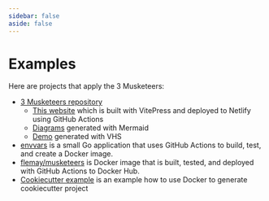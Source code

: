 ```yaml
---
sidebar: false
aside: false
---
```


# Examples

Here are projects that apply the 3 Musketeers:

- [3 Musketeers repository][link3MusketeersRepo]
	- [This website][link3MusketeersDevelopment] which is built with VitePress and deployed to Netlify using GitHub Actions
	- [Diagrams][link3MusketeersDiagrams] generated with Mermaid
	- [Demo][link3MusketeersDemo] generated with VHS
- [envvars][linkEnvvars] is a small Go application that uses GitHub Actions to build, test, and create a Docker image.
- [flemay/musketeers][linkFlemayMusketeers] is Docker image that is built, tested, and deployed with GitHub Actions to Docker Hub.
- [Cookiecutter example][linkExampleCookiecutter] is an example how to use Docker to generate cookiecutter project



[link3MusketeersRepo]: https://github.com/flemay/3musketeers
[link3MusketeersDevelopment]: https://github.com/flemay/3musketeers?tab=readme-ov-file#3-musketeers-website-development
[link3MusketeersDiagrams]: https://github.com/flemay/3musketeers/tree/main/diagrams
[link3MusketeersDemo]: https://github.com/flemay/3musketeers/tree/main/demo
[linkEnvvars]: https://github.com/flemay/envvars
[linkFlemayMusketeers]: https://github.com/flemay/docker-images
[linkExampleCookiecutter]: https://github.com/3musketeersio/cookiecutter-musketeers-echo
